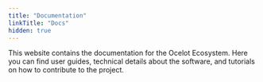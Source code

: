 ```yaml
---
title: "Documentation"
linkTitle: "Docs"
hidden: true
---
```


This website contains the documentation for the Ocelot Ecosystem. Here you can find user guides, technical details about the software, and tutorials on how to contribute to the project.